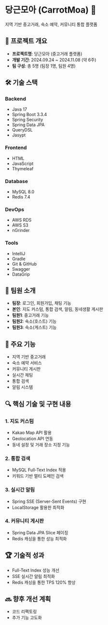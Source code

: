 # 당근모아 (CarrotMoa) 🥕
지역 기반 중고거래, 숙소 예약, 커뮤니티 통합 플랫폼

## 📌 프로젝트 개요
- **프로젝트명**: 당근모아 (중고거래 플랫폼)
- **개발 기간**: 2024.09.24 ~ 2024.11.08 (약 6주)
- **팀 구성**: 총 5명 (팀장 1명, 팀원 4명)

## 🛠 기술 스택
### Backend
- Java 17
- Spring Boot 3.3.4
- Spring Security
- Spring Data JPA
- QueryDSL
- Jasypt

### Frontend
- HTML
- JavaScript
- Thymeleaf

### Database
- MySQL 8.0
- Redis 7.4

### DevOps
- AWS RDS
- AWS S3
- nGrinder

### Tools
- IntelliJ
- Gradle
- Git & GitHub
- Swagger
- DataGrip

## 👥 팀원 소개
- **팀장**: 로그인, 회원가입, 채팅 기능
- **본인**: 지도 커스텀, 통합 검색, 알림, 동네생활 게시판
- **팀원1**: 중고거래 기능
- **팀원2**: 숙소(호스트) 기능
- **팀원3**: 숙소(게스트) 기능

## 🚀 주요 기능
- 지역 기반 중고거래
- 숙소 예약 서비스
- 커뮤니티 게시판
- 실시간 채팅
- 통합 검색
- 알림 시스템

## 🔍 핵심 기술 및 구현 내용
### 1. 지도 커스텀
- Kakao Map API 활용
- Geolocation API 연동
- 동네 설정 및 거래 장소 지정 기능

### 2. 통합 검색
- MySQL Full-Text Index 적용
- 키워드 기반 멀티 도메인 검색

### 3. 실시간 알림
- Spring SSE (Server-Sent Events) 구현
- LocalStorage 활용한 최적화

### 4. 커뮤니티 게시판
- Spring Data JPA Slice 페이징
- Redis 캐싱을 통한 성능 최적화

## 🏆 기술적 성과
- Full-Text Index 성능 개선
- SSE 실시간 알림 최적화
- Redis 캐싱을 통한 TPS 120% 향상

## 🔜 향후 개선 계획
- 코드 리팩토링
- 추가 기능 고도화
